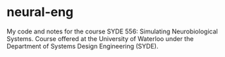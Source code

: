 # neural-eng
My code and notes for the course SYDE 556: Simulating Neurobiological Systems.
Course offered at the University of Waterloo under the Department of Systems Design Engineering (SYDE).
